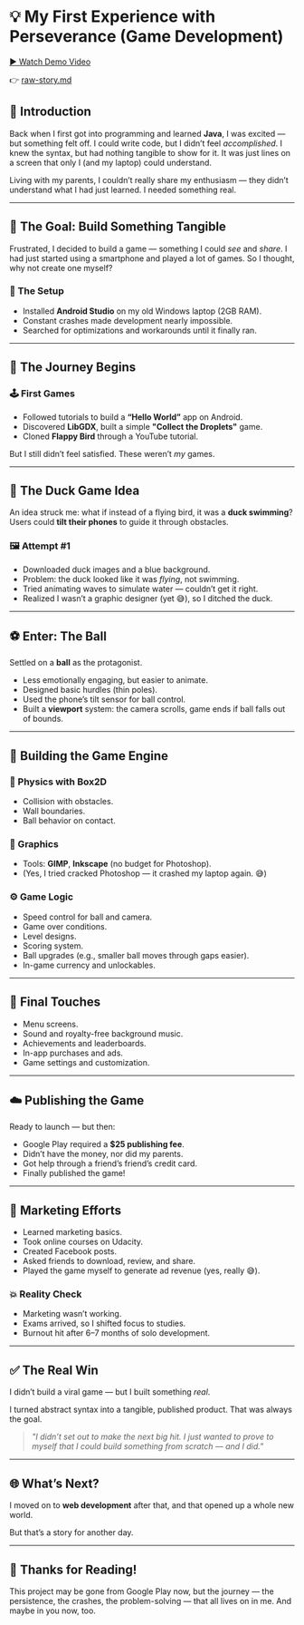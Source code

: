 # 💡 My First Experience with Perseverance (Game Development)

[▶️ Watch Demo Video](https://drive.google.com/file/d/1OXh0jTaK8bU8VMUrXPoT9fvx3V5DuXnb/view)

👉 [raw-story.md](./raw-story.md)

## 📘 Introduction

Back when I first got into programming and learned **Java**, I was excited — but something felt off. I could write code, but I didn’t feel *accomplished*. I knew the syntax, but had nothing tangible to show for it. It was just lines on a screen that only I (and my laptop) could understand.

Living with my parents, I couldn’t really share my enthusiasm — they didn’t understand what I had just learned. I needed something real.

---

## 🎯 The Goal: Build Something Tangible

Frustrated, I decided to build a game — something I could *see* and *share*. I had just started using a smartphone and played a lot of games. So I thought, why not create one myself?

### 🔧 The Setup

- Installed **Android Studio** on my old Windows laptop (2GB RAM).
- Constant crashes made development nearly impossible.
- Searched for optimizations and workarounds until it finally ran.

---

## 🚀 The Journey Begins

### 🕹️ First Games

- Followed tutorials to build a **“Hello World”** app on Android.
- Discovered **LibGDX**, built a simple **"Collect the Droplets"** game.
- Cloned **Flappy Bird** through a YouTube tutorial.

But I still didn’t feel satisfied. These weren’t *my* games.

---

## 🦆 The Duck Game Idea

An idea struck me: what if instead of a flying bird, it was a **duck swimming**? Users could **tilt their phones** to guide it through obstacles.

### 🖼️ Attempt #1

- Downloaded duck images and a blue background.
- Problem: the duck looked like it was *flying*, not swimming.
- Tried animating waves to simulate water — couldn’t get it right.
- Realized I wasn’t a graphic designer (yet 😅), so I ditched the duck.

---

## ⚽ Enter: The Ball

Settled on a **ball** as the protagonist.

- Less emotionally engaging, but easier to animate.
- Designed basic hurdles (thin poles).
- Used the phone’s tilt sensor for ball control.
- Built a **viewport** system: the camera scrolls, game ends if ball falls out of bounds.

---

## 🔬 Building the Game Engine

### 🧪 Physics with Box2D

- Collision with obstacles.
- Wall boundaries.
- Ball behavior on contact.

### 🎨 Graphics

- Tools: **GIMP**, **Inkscape** (no budget for Photoshop).
- (Yes, I tried cracked Photoshop — it crashed my laptop again. 😅)

### ⚙️ Game Logic

- Speed control for ball and camera.
- Game over conditions.
- Level designs.
- Scoring system.
- Ball upgrades (e.g., smaller ball moves through gaps easier).
- In-game currency and unlockables.

---

## 🧩 Final Touches

- Menu screens.
- Sound and royalty-free background music.
- Achievements and leaderboards.
- In-app purchases and ads.
- Game settings and customization.

---

## ☁️ Publishing the Game

Ready to launch — but then:

- Google Play required a **$25 publishing fee**.
- Didn’t have the money, nor did my parents.
- Got help through a friend’s friend’s credit card.
- Finally published the game!

---

## 📣 Marketing Efforts

- Learned marketing basics.
- Took online courses on Udacity.
- Created Facebook posts.
- Asked friends to download, review, and share.
- Played the game myself to generate ad revenue (yes, really 😅).

### 💥 Reality Check

- Marketing wasn’t working.
- Exams arrived, so I shifted focus to studies.
- Burnout hit after 6–7 months of solo development.

---

## ✅ The Real Win

I didn’t build a viral game — but I built something *real*.

I turned abstract syntax into a tangible, published product. That was always the goal.

> *"I didn’t set out to make the next big hit. I just wanted to prove to myself that I could build something from scratch — and I did."*

---

## 🌐 What’s Next?

I moved on to **web development** after that, and that opened up a whole new world.

But that’s a story for another day.

---

## 🙏 Thanks for Reading!

This project may be gone from Google Play now, but the journey — the persistence, the crashes, the problem-solving — that all lives on in me. And maybe in you now, too.
